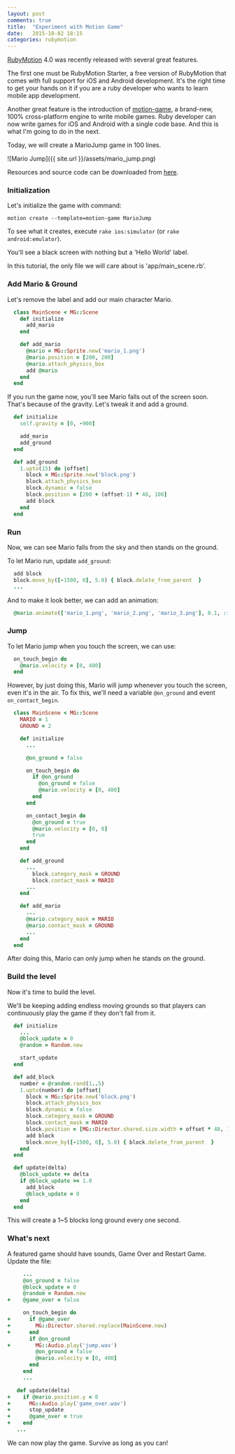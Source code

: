 ```yaml
---
layout: post
comments: true
title:  "Experiment with Motion Game"
date:   2015-10-02 18:15
categories: rubymotion
---
```


[RubyMotion](http://www.rubymotion.com/) 4.0 was recently released with several great features.

The first one must be RubyMotion Starter, a free version of RubyMotion that
comes with full support for iOS and Android development. It's the right time to
get your hands on it if you are a ruby developer who wants to learn mobile
app development.

Another great feature is the introduction of
[motion-game](http://www.rubymotion.com/developers/motion-game/),
a brand-new, 100% cross-platform engine to write mobile games.
Ruby developer can now write games for iOS and Android with a single code base.
And this is what I'm going to do in the next.

Today, we will create a MarioJump game in 100 lines.


![Mario Jump]({{ site.url }}/assets/mario_jump.png)

Resources and source code can be downloaded from
[here](https://github.com/jiajiawang/MarioJump).

### Initialization

Let's initialize the game with command:

~~~
motion create --template=motion-game MarioJump
~~~

To see what it creates, execute `rake ios:simulator` (or `rake android:emulator`).

You'll see a black screen with nothing but a 'Hello World' label.

In this tutorial, the only file we will care about is 'app/main_scene.rb'.

### Add Mario & Ground

Let's remove the label and add our main character Mario.

~~~ruby
  class MainScene < MG::Scene
    def initialize
      add_mario
    end

    def add_mario
      @mario = MG::Sprite.new('mario_1.png')
      @mario.position = [200, 200]
      @mario.attach_physics_box
      add @mario
    end
  end
~~~

If you run the game now, you'll see Mario falls out of the screen soon. That's
because of the gravity. Let's tweak it and add a ground.

~~~ruby
  def initialize
    self.gravity = [0, -900]

    add_mario
    add_ground
  end

  def add_ground
    1.upto(15) do |offset|
      block = MG::Sprite.new('block.png')
      block.attach_physics_box
      block.dynamic = false
      block.position = [200 + (offset-1) * 48, 100]
      add block
    end
  end
~~~

### Run

Now, we can see Mario falls from the sky and then stands on the ground.

To let Mario run, update `add_ground`:

~~~ruby
  add block
  block.move_by([-1500, 0], 5.0) { block.delete_from_parent  }
  ...
~~~

And to make it look better, we can add an animation:

~~~ruby
  @mario.animate(['mario_1.png', 'mario_2.png', 'mario_3.png'], 0.1, :forever)
~~~

### Jump

To let Mario jump when you touch the screen, we can use:

~~~ruby
  on_touch_begin do
    @mario.velocity = [0, 400]
  end
~~~

However, by just doing this, Mario will jump whenever you touch the screen, even it's in the air.
To fix this, we'll need a variable `@on_ground` and event `on_contact_begin`.

~~~ruby
  class MainScene < MG::Scene
    MARIO = 1
    GROUND = 2

    def initialize
      ...

      @on_ground = false

      on_touch_begin do
        if @on_ground
          @on_ground = false
          @mario.velocity = [0, 400]
        end
      end

      on_contact_begin do
        @on_ground = true
        @mario.velocity = [0, 0]
        true
      end
    end

    def add_ground
      ...
        block.category_mask = GROUND
        block.contact_mask = MARIO
      ...
    end

    def add_mario
      ...
      @mario.category_mask = MARIO
      @mario.contact_mask = GROUND
      ...
    end
  end
~~~

After doing this, Mario can only jump when he stands on the ground.

### Build the level

Now it's time to build the level.

We'll be keeping adding endless moving grounds so that players can continuously
play the game if they don't fall from it.

~~~ruby
  def initialize
    ...
    @block_update = 0
    @random = Random.new

    start_update
  end

  def add_block
    number = @random.rand(1..5)
    1.upto(number) do |offset|
      block = MG::Sprite.new('block.png')
      block.attach_physics_box
      block.dynamic = false
      block.category_mask = GROUND
      block.contact_mask = MARIO
      block.position = [MG::Director.shared.size.width + offset * 48, 100]
      add block
      block.move_by([-1500, 0], 5.0) { block.delete_from_parent  }
    end
  end

  def update(delta)
    @block_update += delta
    if @block_update >= 1.0
      add_block
      @block_update = 0
    end
  end
~~~

This will create a 1~5 blocks long ground every one second.

### What's next

A featured game should have sounds, Game Over and Restart Game. Update the file:

~~~ruby
     ...
     @on_ground = false
     @block_update = 0
     @random = Random.new
+    @game_over = false

     on_touch_begin do
+      if @game_over
+        MG::Director.shared.replace(MainScene.new)
+      end
       if @on_ground
+        MG::Audio.play('jump.wav')
         @on_ground = false
         @mario.velocity = [0, 400]
       end
     end
     ...

   def update(delta)
+    if @mario.position.y < 0
+      MG::Audio.play('game_over.wav')
+      stop_update
+      @game_over = true
+    end
   ...
~~~

We can now play the game. Survive as long as you can!
